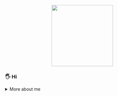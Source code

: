 <div align="center">
  <img src="https://media.tenor.com/-hWWcfwUzTAAAAAi/when-you.gif" width="200"/>
</div>

### 🖐️ Hi

<details>
  <summary> More about me </summary>

### Navigation

- [Development Stack](#development-stack)
- [Backend & Databases](#backend--databases)
- [State Management](#state-management)
- [Design](#design)
- [Other Experience](#other-experience)
- [Certification](#certification)
- [How to reach me](#how-to-reach-me)

---

### Development Stack

<div>
  <img src="https://www.svgrepo.com/show/349402/html5.svg" title="HTML5" alt="HTML" width="45" height="45"/>
  <img src="https://www.svgrepo.com/show/349330/css3.svg" title="CSS3" alt="CSS" width="45" height="45"/>
  <img src="https://www.svgrepo.com/show/349502/sass.svg" title="Sass" alt="Sass" width="45" height="45"/>
  <img src="https://www.svgrepo.com/show/355081/js.svg" title="JavaScript" alt="JavaScript" width="45" height="45"/>
  <img src="https://www.svgrepo.com/show/354259/react.svg" title="React" alt="React" width="45" height="45"/>
  <img src="https://www.svgrepo.com/show/342062/next-js.svg" title="Next.js" alt="Next" width="45" height="45"/>
  <img src="https://www.svgrepo.com/show/303600/typescript-logo.svg" title="TypeScript" alt="TypeScript" width="45" height="45"/>
</div>

### Backend & Databases

<div> 
  <img src="https://www.svgrepo.com/show/354210/prisma.svg" title="Prisma" alt="Prisma" width="45" height="45"/> 
</div>

### State Management

<div> 
  <img src="https://user-images.githubusercontent.com/958486/218346783-72be5ae3-b953-4dd7-b239-788a882fdad6.svg" title="Zustand" alt="Zustand" width="45" height="45"/> 
  <img src="https://www.svgrepo.com/show/452093/redux.svg" title="Redux Toolkit" alt="Redux" width="45" height="45"/> 
</div>

### Design

<div> 
  <img src="https://www.svgrepo.com/show/354987/figma.svg" title="Figma" alt="Figma" width="45" height="45"/>
  <img src="https://www.svgrepo.com/show/475668/photoshop-color.svg" title="Photoshop" alt="Photoshop" width="45" height="45"/>
</div>

### Other Experience

<div> 
  <img src="https://www.svgrepo.com/show/452242/jquery.svg" title="JQuery (Optional)" alt="JQuery" width="45" height="45"/>
  <img src="https://www.svgrepo.com/show/354007/lodash.svg" title="Lodash (Optional)" alt="Lodash" width="45" height="45"/>
  <img src="https://www.svgrepo.com/show/303440/gulp-logo.svg" title="Gulp (Optional)" alt="Gulp" width="45" height="45"/>
</div>

</br>

<img height=250 src="https://github-readme-stats.vercel.app/api/top-langs/?username=poltoratskyi&hide=c%23" alt="Language used" />

---

### Certification

<details>
  <summary>Click to view JS certification</summary>
  <div align="center">
    <img src="https://i.ibb.co/sbjLfCs/IMG-6411.png"/>
  </div>
</details>

### How to reach me

<details>
  <summary>Email </summary>
 </br>
   
  poltoratskyialexander@gmail.com
 </details>

<details>
  <summary>SimpleX Chat</summary>
  [SimpleX Chat](https://simplex.chat/contact#/?v=1-4&smp=smp%3A%2F%2FZKe4uxF4Z_aLJJOEsC-Y6hSkXgQS5-oc442JQGkyP8M%3D%40smp17.simplex.im%2FzBpStVueK_9NcNKGgWWZuAw4EuibJks7%23%2F%3Fv%3D1-2%26dh%3DMCowBQYDK2VuAyEAzFBHs6ZksFf4chVCsrjlbqNb1HoVra57zWxeCdnjMUI%253D%26srv%3Dogtwfxyi3h2h5weftjjpjmxclhb5ugufa5rcyrmg7j4xlch7qsr5nuqd.onion)
</details>

<div align="center">
  <img src="https://komarev.com/ghpvc/?username=poltoratskyi&style=flat-square&color=blue" alt="Profile Views"/>
</div>
